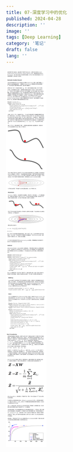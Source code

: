 ```yaml
---
title: 07-深度学习中的优化
published: 2024-04-28
description: ''
image: ''
tags: [Deep Learning]
category: '笔记'
draft: false 
lang: ''
---
```


![](./assets/images/2025-04-02-16-02-11-3f07f67f5ce4daca5a81a4a4792815b.png)
